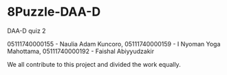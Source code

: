 # 8Puzzle-DAA-D
DAA-D quiz 2

05111740000155 - Naulia Adam Kuncoro, 05111740000159 - I Nyoman Yoga Mahottama, 05111740000192 - Faishal Abiyyudzakir

We all contribute to this project and divided the work equally.
